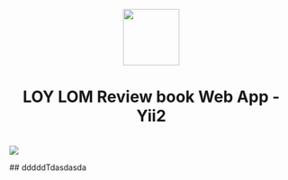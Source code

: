<p align="center">
    <a href="https://github.com/yiisoft" target="_blank">
        <img src="https://avatars0.githubusercontent.com/u/993323" height="100px">
    </a>
    <h1 align="center">LOY LOM Review book Web App - Yii2</h1>
    <br>
    <img src="](https://github.com/user-attachments/assets/6178aaf0-6dd3-4e19-a494-e70a64e6855f" >
</p>
 
## dddddTdasdasda
